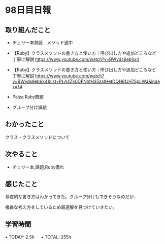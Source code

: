 # 98日目日報

## 取り組んだこと
- チェリー本熟読　メソッド途中

- 【Ruby】クラスメソッドの書き方と使い方｜呼び出し方や追加どころなど丁寧に解説
  https://www.youtube.com/watch?v=BWvds9eb6x4

- 【Ruby】クラスメソッドの書き方と使い方｜呼び出し方や追加どころなど丁寧に解説
  https://www.youtube.com/watch?v=BWvds9eb6x4&list=PLA4Zk0DFNhtH35zatHetDQH6fJH7SpLWJ&index=14

- Paiza Ruby問題

- グループ分け課題
  
## わかったこと
  クラス・クラスメソッドについて
  
## 次やること
- チェリー本,課題,Ruby慣れ
  
## 感じたこと
  基礎的な書き方はわかってきた。グループ分けもできそうなのだが、

  複雑な考え方をしているため最適解を見つけていきたい。
  
## 学習時間
• TODAY: 2.5h
　
• TOTAL: 255h
